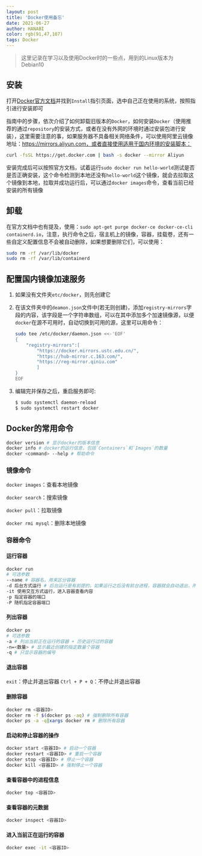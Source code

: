 ```yaml
---
layout: post
title: 'Docker使用备忘'
date: 2021-06-27
author: HANABI
color: rgb(91,47,107)
tags: Docker
---
```


> 这里记录在学习以及使用Docker时的一些点，用到的Linux版本为Debian10

## 安装

打开[Docker官方文档](https://docs.docker.com)并找到`Install`指引页面，选中自己正在使用的系统，按照指引进行安装即可

指南中的步骤，依次介绍了如何卸载旧版本的`Docker`，如何安装`Docker`（使用推荐的通过`repository`的安装方式，或者在没有外网的环境时通过安装包进行安装），这里需要注意的事，如果服务器不具备相关网络条件，可以使用阿里云镜像地址：https://mirrors.aliyun.com，或者直接使用适用于国内环境的安装脚本：

```bash
curl -fsSL https://get.docker.com | bash -s docker --mirror Aliyun
```

安装完成后可以按照官方文档，试着运行`sudo docker run hello-world`测试是否是否正确安装，这个命令检测到本地还没有`hello-world`这个镜像，就会去拉取这个镜像到本地，拉取并成功运行后，可以通过`docker images`命令，查看当前已经安装的所有镜像

## 卸载

在官方文档中也有提及，使用：`sudo apt-get purge docker-ce docker-ce-cli containerd.io`，注意，执行命令之后，宿主机上的镜像，容器，挂载卷，还有一些自定义配置信息不会被自动删除，如果想要删除它们，可以使用：

```bash
sudo rm -rf /var/lib/docker
sudo rm -rf /var/lib/containerd
```

## 配置国内镜像加速服务

1. 如果没有文件夹`etc/docker`，则先创建它
2. 在该文件夹中的`deamon.json`文件中(若无则创建)，添加`registry-mirrors`字段的内容，该字段是一个字符串数组，可以在其中添加多个加速镜像源，以便`docker`在源不可用时，自动切换到可用的源，这里可以用命令：

    ```bash
    sudo tee /etc/docker/daemon.json <<-'EOF'
    {
        "registry-mirrors":[
            "https://docker.mirrors.ustc.edu.cn/",
            "https://hub-mirror.c.163.com/",
            "https://reg-mirror.qiniu.com"
            ]
    }
    EOF
    ```
3. 编辑完并保存之后，重启服务即可:
    ```bash
    $ sudo systemctl daemon-reload
    $ sudo systemctl restart docker
    ```

## Docker的常用命令

```bash
docker version # 显示docker的版本信息
docker info # docker的运行信息，包括`Containers`和`Images`的数量
docker <command> --help # 帮助命令
```

### 镜像命令

`docker images`：查看本地镜像

`docker search`：搜索镜像

`docker pull`：拉取镜像

`docker rmi mysql`：删除本地镜像


### 容器命令

#### 运行容器
```bash
docker run
# 可选参数
--name # 容器名，用来区分容器
-d 后台方式运行 # 后台运行是有前提的，如果运行之后没有前台进程，容器就会自动退出，所以需要使用一些阻塞挂起命令启动容器，或者使用交互方式运行后再不停止并退出容器
-it 使用交互方式运行，进入容器查看内容
-p 指定容器的端口
-P 随机指定容器端口
```

#### 列出容器
```bash
docker ps
# 可选参数
-a # 列出当前正在运行的容器 + 历史运行过的容器
-n=<数量> # 显示最近创建的指定数量个容器
-q # 只显示容器的编号
```

#### 退出容器
`exit`：停止并退出容器 
`Ctrl + P + Q`：不停止并退出容器

#### 删除容器

```bash
docker rm <容器ID>
docker rm -f $(docker ps -aq) # 强制删除所有容器
docker ps -a -q|xargs docker rm # 删除所有容器
```

#### 启动和停止容器的操作

```bash
docker start <容器ID> # 启动一个容器
docker restart <容器ID> # 重启一个容器
docker stop <容器ID> # 停止一个容器
docker kill <容器ID> # 强制停止一个容器
```

#### 查看容器中的进程信息

```bash
docker top <容器ID>
```

#### 查看容器的元数据

```bash
docker inspect <容器ID>
```

#### 进入当前正在运行的容器

```bash
docker exec -it <容器ID>
```